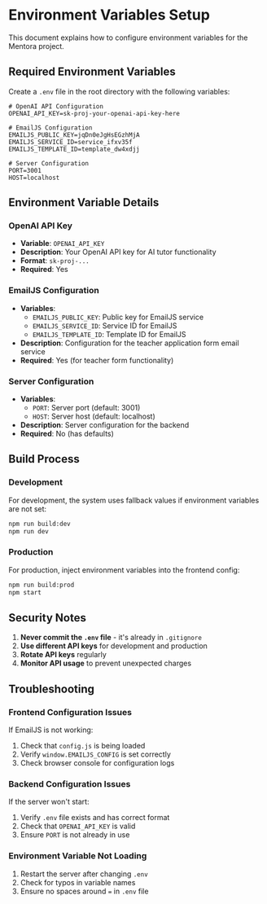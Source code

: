 # Environment Variables Setup

This document explains how to configure environment variables for the Mentora project.

## Required Environment Variables

Create a `.env` file in the root directory with the following variables:

```env
# OpenAI API Configuration
OPENAI_API_KEY=sk-proj-your-openai-api-key-here

# EmailJS Configuration
EMAILJS_PUBLIC_KEY=jqDn0eJgHsEGzhMjA
EMAILJS_SERVICE_ID=service_ifxv35f
EMAILJS_TEMPLATE_ID=template_dw4xdjj

# Server Configuration
PORT=3001
HOST=localhost
```

## Environment Variable Details

### OpenAI API Key
- **Variable**: `OPENAI_API_KEY`
- **Description**: Your OpenAI API key for AI tutor functionality
- **Format**: `sk-proj-...`
- **Required**: Yes

### EmailJS Configuration
- **Variables**: 
  - `EMAILJS_PUBLIC_KEY`: Public key for EmailJS service
  - `EMAILJS_SERVICE_ID`: Service ID for EmailJS
  - `EMAILJS_TEMPLATE_ID`: Template ID for EmailJS
- **Description**: Configuration for the teacher application form email service
- **Required**: Yes (for teacher form functionality)

### Server Configuration
- **Variables**:
  - `PORT`: Server port (default: 3001)
  - `HOST`: Server host (default: localhost)
- **Description**: Server configuration for the backend
- **Required**: No (has defaults)

## Build Process

### Development
For development, the system uses fallback values if environment variables are not set:

```bash
npm run build:dev
npm run dev
```

### Production
For production, inject environment variables into the frontend config:

```bash
npm run build:prod
npm start
```

## Security Notes

1. **Never commit the `.env` file** - it's already in `.gitignore`
2. **Use different API keys** for development and production
3. **Rotate API keys** regularly
4. **Monitor API usage** to prevent unexpected charges

## Troubleshooting

### Frontend Configuration Issues
If EmailJS is not working:
1. Check that `config.js` is being loaded
2. Verify `window.EMAILJS_CONFIG` is set correctly
3. Check browser console for configuration logs

### Backend Configuration Issues
If the server won't start:
1. Verify `.env` file exists and has correct format
2. Check that `OPENAI_API_KEY` is valid
3. Ensure `PORT` is not already in use

### Environment Variable Not Loading
1. Restart the server after changing `.env`
2. Check for typos in variable names
3. Ensure no spaces around `=` in `.env` file 